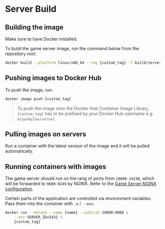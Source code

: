 # Server Build

## Building the image

Make sure to have Docker installed.

To build the game server image, run the command below from the repository root:

```bash
docker build --platform linux/x86_64 --tag {custom_tag} -f build/server/Dockerfile .
```

## Pushing images to Docker Hub

To push the image, run:

```bash
docker image push {custom_tag}
```

> To push the image onto the Docker Hub Container Image Library, `{custom_tag}` has to be prefixed by your Docker Hub username e.g. `bryanmylee/server`.

## Pulling images on servers

Run a container with the latest version of the image and it will be pulled automatically.

## Running containers with images

The game server should run on the rang of ports from `19000-19249`, which will be forwarded to `9000-9249` by NGINX. Refer to the [Game Server NGINX configuration](.././../nginx/templates/game_server.nginx).

Certain parts of the application are controlled via environment variables. Pass them into the container with `-e` / `--env`.

```bash
docker run --detach --name {name} --publish 19000:9000 \
	--env SERVER_ID=5432 \
	{custom_tag}
```

